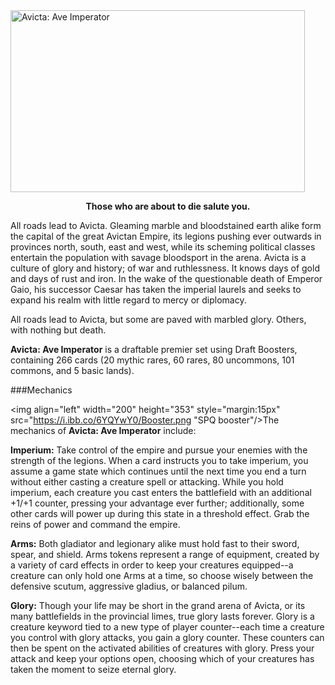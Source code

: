 <img src="https://grapplex.github.io/sets/SPQ-files/logo.png" alt="Avicta: Ave Imperator" width="471" height="291">

**<p style="text-align: center;">Those who are about to die salute you.</p>**

All roads lead to Avicta. Gleaming marble and bloodstained earth alike form the capital of the great Avictan Empire, its legions pushing ever outwards in provinces north, south, east and west, while its scheming political classes entertain the population with savage bloodsport in the arena. Avicta is a culture of glory and history; of war and ruthlessness. It knows days of gold and days of rust and iron. In the wake of the questionable death of Emperor Gaio, his successor Caesar has taken the imperial laurels and seeks to expand his realm with little regard to mercy or diplomacy. 

All roads lead to Avicta, but some are paved with marbled glory. Others, with nothing but death.

**Avicta: Ave Imperator** is a draftable premier set using Draft Boosters, containing 266 cards (20 mythic rares, 60 rares, 80 uncommons, 101 commons, and 5 basic lands). 

###Mechanics

<img align="left" width="200" height="353" style="margin:15px" src="https://i.ibb.co/6YQYwY0/Booster.png "SPQ booster"/>The mechanics of **Avicta: Ave Imperator** include:

**Imperium:** Take control of the empire and pursue your enemies with the strength of the legions. When a card instructs you to take imperium, you assume a game state which continues until the next time you end a turn without either casting a creature spell or attacking. While you hold imperium, each creature you cast enters the battlefield with an additional +1/+1 counter, pressing your advantage ever further; additionally, some other cards will power up during this state in a threshold effect. Grab the reins of power and command the empire.

**Arms:** Both gladiator and legionary alike must hold fast to their sword, spear, and shield. Arms tokens represent a range of equipment, created by a variety of card effects in order to keep your creatures equipped--a creature can only hold one Arms at a time, so choose wisely between the defensive scutum, aggressive gladius, or balanced pilum.

**Glory:** Though your life may be short in the grand arena of Avicta, or its many battlefields in the provincial limes, true glory lasts forever. Glory is a creature keyword tied to a new type of player counter--each time a creature you control with glory attacks, you gain a glory counter. These counters can then be spent on the activated abilities of creatures with glory. Press your attack and keep your options open, choosing which of your creatures has taken the moment to seize eternal glory.